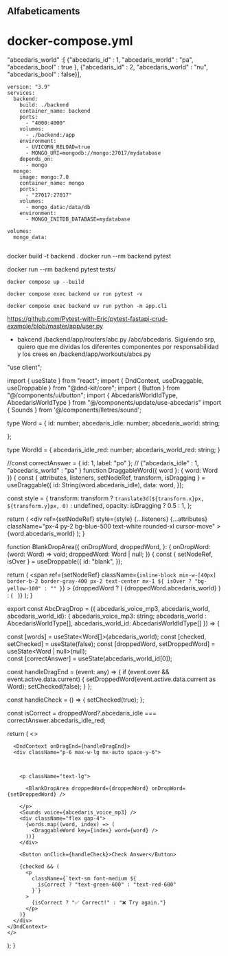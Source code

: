## Alfabeticaments

# docker-compose.yml

"abcedaris_world" :[
                        {"abcedaris_id" : 1, "abcedaris_world" : "pa", "abcedaris_bool" : true },
                        {"abcedaris_id" : 2, "abcedaris_world" : "nu", "abcedaris_bool" : false}],


```
version: "3.9"
services:
  backend:
    build: ./backend
    container_name: backend
    ports:
      - "4000:4000"
    volumes:
      - ./backend:/app
    environment:
      - UVICORN_RELOAD=true
      - MONGO_URI=mongodb://mongo:27017/mydatabase
    depends_on:
      - mongo
  mongo:
    image: mongo:7.0
    container_name: mongo
    ports:
      - "27017:27017"
    volumes:
      - mongo_data:/data/db
    environment:
      - MONGO_INITDB_DATABASE=mydatabase

volumes:
  mongo_data:


```


docker build -t backend .
docker run --rm backend pytest

docker run --rm backend pytest tests/


``` todo
docker compose up --build

docker compose exec backend uv run pytest -v

docker compose exec backend uv run python -m app.cli

```


https://github.com/Pytest-with-Eric/pytest-fastapi-crud-example/blob/master/app/user.py



- bakcend /backend/app/routers/abc.py /abc/abcedaris. Siguiendo srp, quiero que me dividas los diferentes componentes por responsabilidad y los crees en /backend/app/workouts/abcs.py




"use client";

import { useState } from "react";
import { DndContext, useDraggable, useDroppable } from "@dnd-kit/core";
import { Button } from "@/components/ui/button";
import { AbcedarisWorldIdType, AbcedarisWorldType } from "@/components/update/use-abcedaris"
import { Sounds } from '@/components/lletres/sound';


type Word = {
  id: number;
  abcedaris_idle: number;
  abcedaris_world: string;

};

type WordId = {
  abcedaris_idle_red: number;
  abcedaris_world_red: string;
}



//const correctAnswer = { id: 1, label: "po" };
// {"abcedaris_idle" : 1, "abcedaris_world" : "pa" }
function DraggableWord({ word }: { word: Word }) {
  const { attributes, listeners, setNodeRef, transform, isDragging } =
    useDraggable({
      id: String(word.abcedaris_idle),
      data: word,
    });

  const style = {
    transform: transform
      ? `translate3d(${transform.x}px, ${transform.y}px, 0)`
      : undefined,
    opacity: isDragging ? 0.5 : 1,
  };

  return (
    <div
      ref={setNodeRef}
      style={style}
      {...listeners}
      {...attributes}
      className="px-4 py-2 bg-blue-500 text-white rounded-xl cursor-move"
    >
      {word.abcedaris_world}
    </div>
  );
}

function BlankDropArea({
  onDropWord,
  droppedWord,
}: {
  onDropWord: (word: Word) => void;
  droppedWord: Word | null;
}) {
  const { setNodeRef, isOver } = useDroppable({
    id: "blank",
  });

  return (
    <span
      ref={setNodeRef}
      className={`inline-block min-w-[40px] border-b-2 border-gray-400 px-2 text-center mx-1 ${
        isOver ? "bg-yellow-100" : ""
      }`}
    >
      {droppedWord ? (
        <span className="font-semibold">{droppedWord.abcedaris_world}</span>
      ) : (
        <span className="inline-block min-w-[40px]">&nbsp;</span>
      )}
    </span>
  );
}

export const AbcDragDrop = ({
  abcedaris_voice_mp3,
  abcedaris_world,
  abcedaris_world_id}: {
  abcedaris_voice_mp3: string;
  abcedaris_world : AbcedarisWorldType[],
  abcedaris_world_id: AbcedarisWorldIdType[]
}) => {
  
  const [words] = useState<Word[]>(abcedaris_world);
  const [checked, setChecked] = useState(false);
  const [droppedWord, setDroppedWord] = useState<Word | null>(null);    
  const [correctAnswer] = useState<WordId>(abcedaris_world_id[0]);

  const handleDragEnd = (event: any) => {
    if (event.over && event.active.data.current) {
      setDroppedWord(event.active.data.current as Word);
      setChecked(false);
    }
  };

  const handleCheck = () => {
    setChecked(true);
  };

  const isCorrect = droppedWord?.abcedaris_idle === correctAnswer.abcedaris_idle_red;

  return (
    <>
     
      <DndContext onDragEnd={handleDragEnd}>
      <div className="p-6 max-w-lg mx-auto space-y-6">
       
       

        <p className="text-lg">
          
          <BlankDropArea droppedWord={droppedWord} onDropWord={setDroppedWord} />
              
        </p>
        <Sounds voice={abcedaris_voice_mp3} />
        <div className="flex gap-4">
          {words.map((word, index) => (
            <DraggableWord key={index} word={word} />
          ))}
        </div>

        <Button onClick={handleCheck}>Check Answer</Button>

        {checked && (
          <p
            className={`text-sm font-medium ${
              isCorrect ? "text-green-600" : "text-red-600"
            }`}
          >
            {isCorrect ? "✅ Correct!" : "❌ Try again."}
          </p>
        )}
      </div>
    </DndContext>
    </>
  );
}

